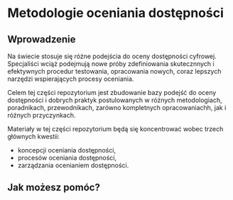 # Metodologie oceniania dostępności

## Wprowadzenie
Na świecie stosuje się różne podejścia do oceny dostępności cyfrowej. Specjaliści wciąż podejmują nowe próby zdefiniowania skutecznnych i efektywnych procedur testowania, opracowania nowych, coraz lepszych narzędzi wspierających procesy oceniania.  

Celem tej części repozytorium jest zbudowanie bazy podejść do oceny dostępności i dobrych praktyk postulowanych w różnych metodologiach, poradnikach, przewodnikach, zarówno kompletnych opracowaniachh, jak i różnych przyczynkach.

Materiały w tej części repozytorium będą się koncentrować wobec trzech głównych kwestii:
- koncepcji oceniania dostępności,
- procesów oceniania dostępności,
- zarządzania ocenianiem dostępności.

## Jak możesz pomóc?

